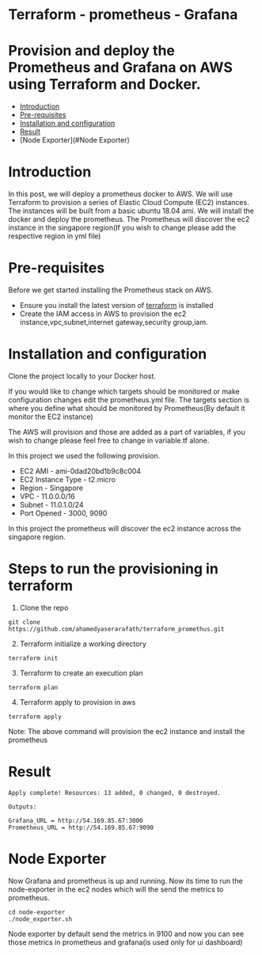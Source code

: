 # Terraform - prometheus - Grafana
# Provision and deploy the Prometheus and Grafana on AWS using Terraform and Docker.
- [Introduction](#Introduction)
- [Pre-requisites](#pre-requisites)
- [Installation and configuration](#Installation-and-configuration)
- [Result](#Result)
- [Node Exporter](#Node Exporter)

# Introduction
In this post, we will deploy a prometheus docker to AWS. We will use Terraform to provision a series of Elastic Cloud Compute (EC2) instances.
The instances will be built from a basic ubuntu 18.04 ami. We will install the docker and deploy the prometheus.
The Prometheus will discover the ec2 instance in the singapore region(If you wish to change please add the respective region in yml file)

# Pre-requisites
Before we get started installing the Prometheus stack on AWS. 
* Ensure you install the latest version of [terraform](https://learn.hashicorp.com/terraform/getting-started/install.html) is installed
* Create the IAM access in AWS to provision the ec2 instance,vpc,subnet,internet gateway,security group,iam.

# Installation and configuration
Clone the project locally to your Docker host.

If you would like to change which targets should be monitored or make configuration changes edit the prometheus.yml file. 
The targets section is where you define what should be monitored by Prometheus(By default it monitor the EC2 instance) 

The AWS will provision and those are added as a part of variables, if you wish to change please feel free to change in variable.tf alone.

In this project we used the following provision.
* EC2 AMI - ami-0dad20bd1b9c8c004 
* EC2 Instance Type - t2.micro
* Region - Singapore
* VPC - 11.0.0.0/16
* Subnet - 11.0.1.0/24
* Port Opened - 3000, 9090

In this project the prometheus will discover the ec2 instance across the singapore region.

# Steps to run the provisioning in terraform
1. Clone the repo
```
git clone https://github.com/ahamedyaserarafath/terraform_promethus.git
```
2. Terraform initialize a working directory 
```
terraform init
```
3. Terraform to create an execution plan
```
terraform plan
```
4. Terraform apply to provision in aws
```
terraform apply
```
Note: The above command will provision the ec2 instance and install the prometheus

# Result
```
Apply complete! Resources: 13 added, 0 changed, 0 destroyed.

Outputs:

Grafana_URL = http://54.169.85.67:3000
Prometheus_URL = http://54.169.85.67:9090
```

# Node Exporter
Now Grafana and prometheus is up and running. Now its time to run the node-exporter in the ec2 nodes which will the send the metrics to prometheus.

```
cd node-exporter
./node_exporter.sh
```

Node exporter by default send the metrics in 9100 and now you can see those metrics in prometheus and grafana(is used only for ui dashboard)


